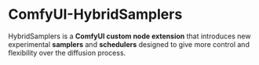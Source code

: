 # ComfyUI-HybridSamplers
HybridSamplers is a **ComfyUI custom node extension** that introduces new experimental **samplers** and **schedulers** designed to give more control and flexibility over the diffusion process.
